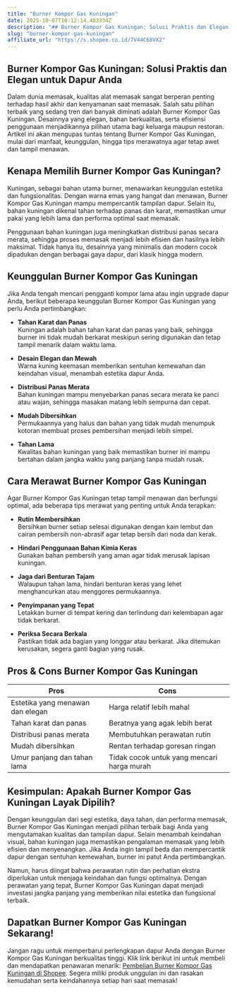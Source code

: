 ```yaml
---
title: "Burner Kompor Gas Kuningan"
date: 2025-10-07T10:12:14.483334Z
description: "## Burner Kompor Gas Kuningan: Solusi Praktis dan Elegan untuk Dapur Anda..."
slug: "burner-kompor-gas-kuningan"
affiliate_url: "https://s.shopee.co.id/7V44C68VX2"
---
```

## Burner Kompor Gas Kuningan: Solusi Praktis dan Elegan untuk Dapur Anda

Dalam dunia memasak, kualitas alat memasak sangat berperan penting terhadap hasil akhir dan kenyamanan saat memasak. Salah satu pilihan terbaik yang sedang tren dan banyak diminati adalah Burner Kompor Gas Kuningan. Desainnya yang elegan, bahan berkualitas, serta efisiensi penggunaan menjadikannya pilihan utama bagi keluarga maupun restoran. Artikel ini akan mengupas tuntas tentang Burner Kompor Gas Kuningan, mulai dari manfaat, keunggulan, hingga tips merawatnya agar tetap awet dan tampil menawan.

## Kenapa Memilih Burner Kompor Gas Kuningan?

Kuningan, sebagai bahan utama burner, menawarkan keunggulan estetika dan fungsionalitas. Dengan warna emas yang hangat dan menawan, Burner Kompor Gas Kuningan mampu mempercantik tampilan dapur. Selain itu, bahan kuningan dikenal tahan terhadap panas dan karat, memastikan umur pakai yang lebih lama dan performa optimal saat memasak.

Penggunaan bahan kuningan juga meningkatkan distribusi panas secara merata, sehingga proses memasak menjadi lebih efisien dan hasilnya lebih maksimal. Tidak hanya itu, desainnya yang minimalis dan modern cocok dipadukan dengan berbagai gaya dapur, dari klasik hingga modern.

## Keunggulan Burner Kompor Gas Kuningan

Jika Anda tengah mencari pengganti kompor lama atau ingin upgrade dapur Anda, berikut beberapa keunggulan Burner Kompor Gas Kuningan yang perlu Anda pertimbangkan:

- **Tahan Karat dan Panas**  
Kuningan adalah bahan tahan karat dan panas yang baik, sehingga burner ini tidak mudah berkarat meskipun sering digunakan dan tetap tampil menarik dalam waktu lama.

- **Desain Elegan dan Mewah**  
Warna kuning keemasan memberikan sentuhan kemewahan dan keindahan visual, menambah estetika dapur Anda.

- **Distribusi Panas Merata**  
Bahan kuningan mampu menyebarkan panas secara merata ke panci atau wajan, sehingga masakan matang lebih sempurna dan cepat.

- **Mudah Dibersihkan**  
Permukaannya yang halus dan bahan yang tidak mudah menumpuk kotoran membuat proses pembersihan menjadi lebih simpel.

- **Tahan Lama**  
Kwalitas bahan kuningan yang baik memastikan burner ini mampu bertahan dalam jangka waktu yang panjang tanpa mudah rusak.

## Cara Merawat Burner Kompor Gas Kuningan

Agar Burner Kompor Gas Kuningan tetap tampil menawan dan berfungsi optimal, ada beberapa tips merawat yang penting untuk Anda terapkan:

- **Rutin Membersihkan**  
Bersihkan burner setiap selesai digunakan dengan kain lembut dan cairan pembersih non-abrasif agar tetap bersih dari noda dan kerak.

- **Hindari Penggunaan Bahan Kimia Keras**  
Gunakan bahan pembersih yang aman agar tidak merusak lapisan kuningan.

- **Jaga dari Benturan Tajam**  
Walaupun tahan lama, hindari benturan keras yang lehet menghancurkan atau menggores permukaannya.

- **Penyimpanan yang Tepat**  
Letakkan burner di tempat kering dan terlindung dari kelembapan agar tidak berkarat.

- **Periksa Secara Berkala**  
Pastikan tidak ada bagian yang longgar atau berkarat. Jika ditemukan kerusakan, segera ganti bagian yang rusak.

## Pros & Cons Burner Kompor Gas Kuningan

| **Pros**                                      | **Cons**                               |
|----------------------------------------------|---------------------------------------|
| Estetika yang menawan dan elegan          | Harga relatif lebih mahal          |
| Tahan karat dan panas                     | Beratnya yang agak lebih berat     |
| Distribusi panas merata                   | Membutuhkan perawatan rutin       |
| Mudah dibersihkan                          | Rentan terhadap goresan ringan     |
| Umur panjang dan tahan lama               | Tidak cocok untuk yang mencari harga murah |

## Kesimpulan: Apakah Burner Kompor Gas Kuningan Layak Dipilih?

Dengan keunggulan dari segi estetika, daya tahan, dan performa memasak, Burner Kompor Gas Kuningan menjadi pilihan terbaik bagi Anda yang mengutamakan kualitas dan tampilan dapur. Selain menambah keindahan visual, bahan kuningan juga memastikan pengalaman memasak yang lebih efisien dan menyenangkan. Jika Anda ingin tampil beda dan mempercantik dapur dengan sentuhan kemewahan, burner ini patut Anda pertimbangkan.

Namun, harus diingat bahwa perawatan rutin dan perhatian ekstra diperlukan untuk menjaga keindahan dan fungsi optimalnya. Dengan perawatan yang tepat, Burner Kompor Gas Kuningan dapat menjadi investasi jangka panjang yang memberikan nilai estetika dan fungsional terbaik.

## Dapatkan Burner Kompor Gas Kuningan Sekarang!

Jangan ragu untuk memperbarui perlengkapan dapur Anda dengan Burner Kompor Gas Kuningan berkualitas tinggi. Klik link berikut ini untuk membeli dan mendapatkan penawaran menarik: [Pembelian Burner Kompor Gas Kuningan di Shopee](https://s.shopee.co.id/7V44C68VX2). Segera miliki produk unggulan ini dan rasakan kemudahan serta keindahannya setiap hari saat memasak!